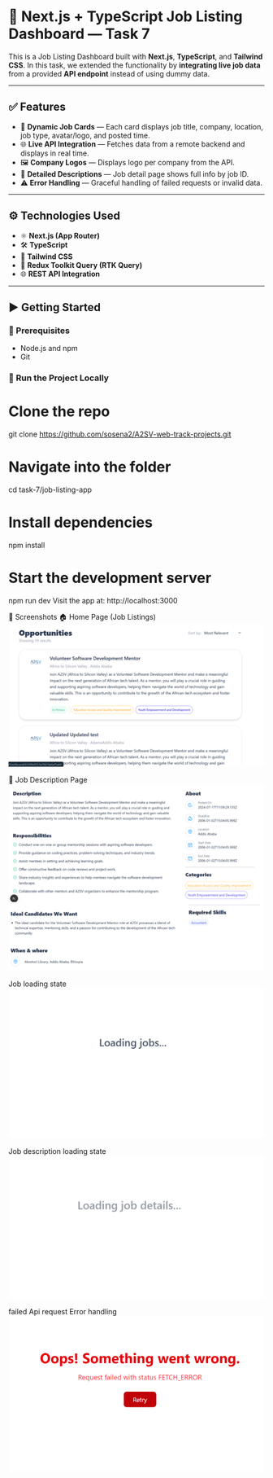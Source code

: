 # 📝 Next.js + TypeScript Job Listing Dashboard — Task 7

This is a Job Listing Dashboard built with **Next.js**, **TypeScript**, and **Tailwind CSS**. In this task, we extended the functionality by **integrating live job data** from a provided **API endpoint** instead of using dummy data.

---

## ✅ Features

- 📄 **Dynamic Job Cards** — Each card displays job title, company, location, job type, avatar/logo, and posted time.
- 🌐 **Live API Integration** — Fetches data from a remote backend and displays in real time.
- 🖼️ **Company Logos** — Displays logo per company from the API.
- 🧾 **Detailed Descriptions** — Job detail page shows full info by job ID.
- ⚠️ **Error Handling** — Graceful handling of failed requests or invalid data.

---

## ⚙️ Technologies Used

- ⚛️ **Next.js (App Router)**
- 🛠️ **TypeScript**
- 💨 **Tailwind CSS**
- 📡 **Redux Toolkit Query (RTK Query)**
- 🌐 **REST API Integration**

---

## ▶️ Getting Started

### 🧩 Prerequisites

- Node.js and npm
- Git

### 🚀 Run the Project Locally

# Clone the repo

git clone https://github.com/sosena2/A2SV-web-track-projects.git

# Navigate into the folder

cd task-7/job-listing-app

# Install dependencies

npm install

# Start the development server

npm run dev
Visit the app at: http://localhost:3000

📸 Screenshots
🏠 Home Page (Job Listings)
![](public/screenshots/main.png)

🧾 Job Description Page
![](public/screenshots/description.png)
![](public/screenshots/description2.png)

Job loading state
![](public/screenshots/loading-jobs.png)

Job description loading state
![](public/screenshots/loading-job-details.png)

failed Api request Error handling
![](public/screenshots/failed.png)
